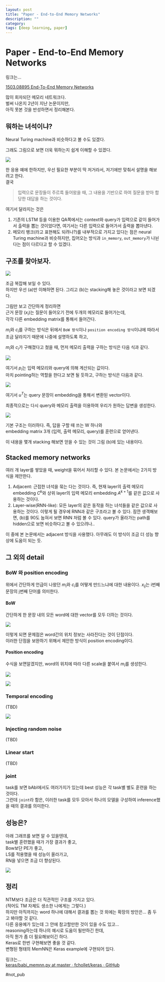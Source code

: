 ```yaml
---
layout: post
title: "Paper - End-to-End Memory Networks"
description: ""
category:
tags: [deep learning, paper]
---
```


# Paper - End-to-End Memory Networks
링크는…

[1503.08895 End-To-End Memory Networks](https://arxiv.org/abs/1503.08895)

많이 회자되던 메모리 네트워크다.  
벌써 나온지 2년이 지난 논문이지만,  
아직 못본 것을 반성하면서 정리해본다.  

## 뭐하는 녀석이냐?
Neural Turing machine과 비슷하다고 볼 수도 있겠다.  

그래도 그림으로 보면 더욱 뭐하는지 쉽게 이해할 수 있겠다.  

![](/assets/2017-01-31-Paper%20-%20End-to-End%20Memory%20Networks/8DF0D45A-7F93-4663-9D19-3A21DF18D886.png)

한 응용 예에 한하지만, 우선 필요한 부분이 딱 저거라서, 저기에만 맞춰서 설명을 해보려고 한다.  
결국  

> 입력으로 문장들이 주르륵 들어왔을 때, 그 내용을 기반으로 하여 질문을 받아 합당한 대답을 하는 것이다.    

여기서 달라지는 것은   

1. 기존의 LSTM 등을 이용한 QA쪽에서는 context와 query가 입력으로 같이 들어가서 출력을 뽑는 것이었다면,  여기서는 다른 입력으로 들어가서 출력을 뽑아낸다.
2. 메모리 뱅크(라고 표현해도 되려나?)를 내부적으로 가지고 있다는 점은 neural Turing machine과 비슷하지만, 집어오는 방식과 `in_memory`, `out_memory`가 나뉜다는 점이 다르다고 할 수 있겠다.

## 구조를 찾아보자.
![](/assets/2017-01-31-Paper%20-%20End-to-End%20Memory%20Networks/6938AD8D-BEEB-47CB-A670-B96B4DC2BC45.png)

조금 복잡해 보일 수 있다.  
하지만 우선 (a)만 이해하면 된다. 그리고 (b)는 stacking해 놓은 것이라고 보면 되겠다.

그림만 보고 간단하게 정리하면  
근거 문장 ($x_i$)는 질문이 들어오기 전에 두개의 메모리로 들어가는데,   
각각 다른 embedding matrix를 통해서 들어간다.

$m_i$와 $c_i$를 구하는 방식은 뒤에서 `BoW 방식`이나 `position encoding 방식`이냐에 따라서 조금 달라지기 때문에 나중에 설명하도록 하고,

$m_i$와 $c_i$가 구해졌다고 쳤을 때, 먼저 메모리 출력을 구하는 방식은 다음 식과 같다.

![](/assets/2017-01-31-Paper%20-%20End-to-End%20Memory%20Networks/CAFC2D2E-152F-4423-9D4C-8EC2110F3493.png)

여기서 $p_i$는 입력 메모리와 query에 의해 계산되는 값이다.  
마치 pointing하는 역할을 한다고 보면 될 듯하고, 구하는 방식은 다음과 같다.

![](/assets/2017-01-31-Paper%20-%20End-to-End%20Memory%20Networks/8AD01DEE-951E-4FE8-BE00-3EEEEB1A2DE3.png)

여기서 $u^T$는 query 문장이 embedding을 통해서 변환된 vector이다.

최종적으로는 다시 query와 메모리 출력을 이용하여 우리가 원하는 답변을 생성한다.

![](/assets/2017-01-31-Paper%20-%20End-to-End%20Memory%20Networks/ABD3E1BE-50D9-465D-9859-B123ACE00B18.png)

기본 구조는 이러하다. 즉, 답을 구할 때 쓰는 W 하나와  
embedding matrix 3개 (입력, 출력 메모리, query)를 훈련으로 얻어낸다.  

이 내용을 몇개 stacking 해보면 얻을 수 있는 것이 그림 (b)에 있는 내용이다.

## Stacked memory networks
여러 개 layer를 쌓았을 때, weight을 묶어서 처리할 수 있다. 본 논문에서는 2가지 방식을 제안한다.

1. Adjacent: 근접한 녀석을 묶는 다는 것이다. 즉, 현재 layer의 출력 메모리 embedding $C^{k}$와 상위 layer의 입력 메모리 embedding $A^{k+1}$를 같은 값으로 사용하는 것이다. 
2. Layer-wise(RNN-like): 모든 layer의 같은 동작을 하는 녀석들을 같은 값으로 사용하는 것이다. 이렇게 될 경우에 RNN과 같은 구조라고 볼 수 있다. 잠깐 생객해보면, (b)를 90도 눕혀서 보면 RNN 처럼 볼 수 있다. query가 올라가는 path를 hidden으로 보면 비슷하다고 볼 수 있으려나.. 

이 중에 본 논문에서는 adjacent 방식을 사용했다. 아무래도 이 방식이 조금 더 성능 향상에 도움이 되는 듯.  

## 그 외의 detail 
### BoW 와 position encoding

위에서 간단하게 언급이 나왔던 $m_i$와 $c_i$를 어떻게 만드느냐에 대한 내용이다.
$x_{ij}$는 i번째 문장의 j번째 단어를 의미한다.

####  BoW
간단하게 한 문장 내의 모든 word에 대한 vector를 모두 더하는 것이다.

![](/assets/2017-01-31-Paper%20-%20End-to-End%20Memory%20Networks/9737352B-ADE4-4374-9169-647E585EEEB1.png)

이렇게 되면 문제점은 word간의 위치 정보는 사라진다는 것이 단점이다.  
이러한 단점을 보완하기 위해서 제안한 방식이 position encoding이다.

#### Position encoding
수식을 보면알겠지만, word의 위치에 따라 다른 scale을 붙여서 $m_i$를 생성한다. 

![](/assets/2017-01-31-Paper%20-%20End-to-End%20Memory%20Networks/FE09E827-2D43-4751-93A7-8FB8C4467883.png)

![](/assets/2017-01-31-Paper%20-%20End-to-End%20Memory%20Networks/BEB1B33C-D99B-4C4A-8AD8-E65B3F7B0FAC.png)





### Temporal encoding
(TBD)

![](/assets/2017-01-31-Paper%20-%20End-to-End%20Memory%20Networks/3E319E6B-FB04-47A1-9182-DBD437A9FE34.png)


### Injecting random noise
(TBD)


### Linear start
(TBD)


### joint
task를 보면 bAbI에서도 여러가지가 있는데 best 성능은 각 task별 별도 훈련을 하는 것이다.  
그런데 `joint`라 함은, 이러한 task를 모두 모아서 하나의 모델을 구성하여 inference했을 때의 결과를 의미한다.


## 성능은?
아래 그래프를 보면 알 수 있을텐데,  
task별 훈련했을 때가 가장 결과가 좋고,  
Bow보단 PE가 좋고,  
LS를 적용했을 때 성능이 올라가고,  
RN을 넣으면 조금 더 향상된다.  

![](/assets/2017-01-31-Paper%20-%20End-to-End%20Memory%20Networks/F3458129-61FA-49EA-8BDF-9EDA42FAD4DE.png)


## 정리
NTM보다 조금은 더 직관적인 구조를 가지고 있다.  
(적어도 TM 자체도 생소한 나에게는 그렇다.)  
하지만 아직까지는 word 하나에 대해서 결과를 뽑는 것 외에는 확장의 방안은…  좀 두고 봐야할 것 같다.  
다른 응용예가 있는데 그 안에 참고할만한 것이 있을 수도 있고…  
reasoning하는데 하나의 예시로 도움이 될만하긴 한데,  
아직 뭔가 좀 더 필요해보이긴 하다.  
Keras로 한번 구현해보면 좋을 것 같다.  
변형된 형태의 MemNN은 Keras example에 구현되어 있다.

링크는…   
[keras/babi_memnn.py at master · fchollet/keras · GitHub](https://github.com/fchollet/keras/blob/master/examples/babi_memnn.py)



#not_pub